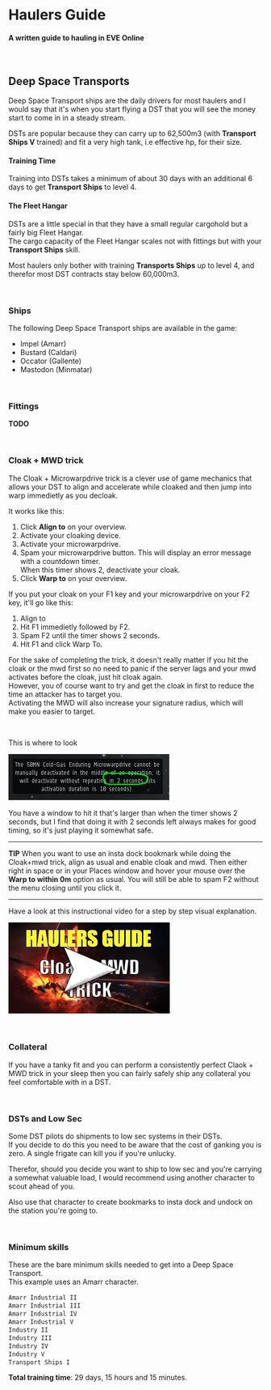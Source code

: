 # Haulers Guide #
#### A written guide to hauling in EVE Online
<br>  

## Deep Space Transports

Deep Space Transport ships are the daily drivers for most haulers and I would say that it's when you start flying a DST that you will see the money start to come in in a steady stream.

DSTs are popular because they can carry up to 62,500m3 (with **Transport Ships V** trained) and fit a very high tank, i.e effective hp, for their size.

#### Training Time

Training into DSTs takes a minimum of about 30 days with an additional 6 days to get **Transport Ships** to level 4.


#### The Fleet Hangar
DSTs are a little special in that they have a small regular cargohold but a fairly big Fleet Hangar.  
The cargo capacity of the Fleet Hangar scales not with fittings but with your **Transport Ships** skill.

Most haulers only bother with training **Transports Ships** up to level 4, and therefor most DST contracts stay below 60,000m3.

<br>

### Ships

The following Deep Space Transport ships are available in the game:

* Impel (Amarr)
* Bustard (Caldari)
* Occator (Gallente)
* Mastodon (Minmatar)

<br>

### Fittings

**TODO**

<br>

### Cloak + MWD trick

The Cloak + Microwarpdrive trick is a clever use of game mechanics that allows your DST to align and accelerate while cloaked and then jump into warp immedietly as you decloak.

It works like this:

1. Click **Align to** on your overview.
2. Activate your cloaking device.
3. Activate your microwarpdrive.
4. Spam your microwarpdrive button. This will display an error message with a countdown timer.  
   When this timer shows 2, deactivate your cloak.
5. Click **Warp to** on your overview.

If you put your cloak on your F1 key and your microwarpdrive on your F2 key, it'll go like this:

1. Align to
2. Hit F1 immedietly followed by F2.
3. Spam F2 until the timer shows 2 seconds.
4. Hit F1 and click Warp To.

For the sake of completing the trick, it doesn't really matter if you hit the cloak or the mwd first so no need to panic if the server lags and your mwd activates before the cloak, just hit cloak again.  
However, you of course want to try and get the cloak in first to reduce the time an attacker has to target you.  
Activating the MWD will also increase your signature radius, which will make you easier to target.

<br>

This is where to look

<img src="../images/warpdrive-countdown.png">

You have a window to hit it that's larger than when the timer shows 2 seconds, but I find that doing it with 2 seconds left always makes for good timing, so it's just playing it somewhat safe.

---

**TIP** When you want to use an insta dock bookmark while doing the Cloak+mwd trick, align as usual and enable cloak and mwd. Then either right in space or in your Places window and hover your mouse over the **Warp to within 0m** option as usual. You will still be able to spam F2 without the menu closing until you click it.

---

Have a look at this instructional video for a step by step visual explanation.

[<img src="../images/cloak-mwd-video-thumbnail.png">](https://youtu.be/_i78dAwjyu8)

<br>

### Collateral

If you have a tanky fit and you can perform a consistently perfect Claok + MWD trick in your sleep then you can fairly safely ship any collateral you feel comfortable with in a DST.

<br>

### DSTs and Low Sec

Some DST pilots do shipments to low sec systems in their DSTs.  
If you decide to do this you need to be aware that the cost of ganking you is zero. A single frigate can kill you if you're unlucky.

Therefor, should you decide you want to ship to low sec and you're carrying a somewhat valuable load, I would recommend using another character to scout ahead of you.

Also use that character to create bookmarks to insta dock and undock on the station you're going to.

<br>

### Minimum skills

These are the bare minimum skills needed to get into a Deep Space Transport.  
This example uses an Amarr character.

```
Amarr Industrial II
Amarr Industrial III
Amarr Industrial IV
Amarr Industrial V
Industry II
Industry III
Industry IV
Industry V
Transport Ships I
```

**Total training time**: 29 days, 15 hours and 15 minutes.